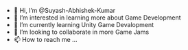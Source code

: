 - 👋 Hi, I’m @Suyash-Abhishek-Kumar
- 👀 I’m interested in learning more about Game Development
- 🌱 I’m currently learning Unity Game Devalopment
- 💞️ I’m looking to collaborate in more Game Jams
- 📫 How to reach me ...

<!---
Suyash-Abhishek-Kumar/Suyash-Abhishek-Kumar is a ✨ special ✨ repository because its `README.md` (this file) appears on your GitHub profile.
You can click the Preview link to take a look at your changes.
--->
